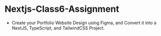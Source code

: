 # Nextjs-Class6-Assignment
- Create your Portfolio Website Design using Figma, and Convert it into a NextJS, TypeScript, and TailwindCSS Project.
